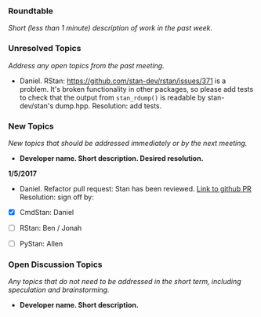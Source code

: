 ### Roundtable
_Short (less than 1 minute) description of work in the past week._

### Unresolved Topics
_Address any open topics from the past meeting._

* Daniel. RStan: https://github.com/stan-dev/rstan/issues/371 is a problem. It's broken functionality in other packages, so please add tests to check that the output from `stan_rdump()` is readable by stan-dev/stan's dump.hpp. Resolution: add tests.

### New Topics
_New topics that should be addressed immediately or by the next
meeting._

* __Developer name.  Short description.  Desired resolution.__

**1/5/2017**

* Daniel. Refactor pull request: Stan has been reviewed. [Link to github PR](https://github.com/stan-dev/stan/pull/2004) Resolution: sign off by:
- [x] CmdStan: Daniel
- [ ] RStan: Ben / Jonah
- [ ] PyStan: Allen


### Open Discussion Topics
_Any topics that do not need to be addressed in the short term,
including speculation and brainstorming._

* __Developer name.  Short description.__
